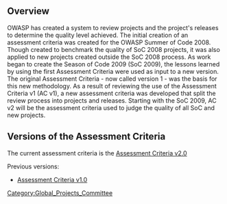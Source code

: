 ## Overview

OWASP has created a system to review projects and the project's releases
to determine the quality level achieved. The initial creation of an
assessment criteria was created for the OWASP Summer of Code 2008.
Though created to benchmark the quality of SoC 2008 projects, it was
also applied to new projects created outside the SoC 2008 process. As
work began to create the Season of Code 2009 (SoC 2009), the lessons
learned by using the first Assessment Criteria were used as input to a
new version. The original Assessment Criteria - now called version 1 -
was the basis for this new methodology. As a result of reviewing the use
of the Assessment Criteria v1 (AC v1), a new assessment criteria was
developed that split the review process into projects and releases.
Starting with the SoC 2009, AC v2 will be the assessment criteria used
to judge the quality of all SoC and new projects.

## Versions of the Assessment Criteria

The current assessment criteria is the [Assessment Criteria
v2.0](Assessment_Criteria_v2.0 "wikilink")

Previous versions:

  - [Assessment Criteria v1.0](Assessment_Criteria_v1.0 "wikilink")

[Category:Global_Projects_Committee](Category:Global_Projects_Committee "wikilink")